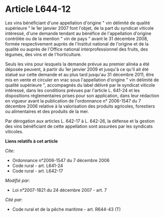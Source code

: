 # Article L644-12

Les vins bénéficiant d'une appellation d'origine " vin délimité de qualité supérieure " le 1er janvier 2007 font l'objet, de
la part du syndicat viticole intéressé, d'une demande tendant au bénéfice de l'appellation d'origine contrôlée ou de la
mention " vin de pays " avant le 31 décembre 2008, formée respectivement auprès de l'Institut national de l'origine et de la
qualité ou auprès de l'Office national interprofessionnel des fruits, des légumes, des vins et de l'horticulture. 

Seuls les vins pour lesquels la demande prévue au premier alinéa a été déposée peuvent, à partir du 1er janvier 2009 et
jusqu'à ce qu'il ait été statué sur cette demande et au plus tard jusqu'au 31 décembre 2011, être mis en vente et circuler en
vrac sous l'appellation d'origine " vin délimité de qualité supérieure ", accompagnés du label délivré par le syndicat
viticole intéressé, dans les conditions prévues par l'article L. 641-24 et les dispositions réglementaires prises pour son
application, dans leur rédaction en vigueur avant la publication de l'ordonnance n° 2006-1547 du 7 décembre 2006 relative à
la valorisation des produits agricoles, forestiers ou alimentaires et des produits de la mer. 

Par dérogation aux articles L. 642-17 à L. 642-26, la défense et la gestion des vins bénéficiant de cette appellation sont
assurées par les syndicats viticoles.

**Liens relatifs à cet article**

_Cite_:

  - Ordonnance n°2006-1547 du 7 décembre 2006
  - Code rural - art. L641-24
  - Code rural - art. L642-17

_Modifié par_:

  - Loi n°2007-1821 du 24 décembre 2007 - art. 7

_Cité par_:

  - Code rural et de la pêche maritime - art. R644-43 (T)
